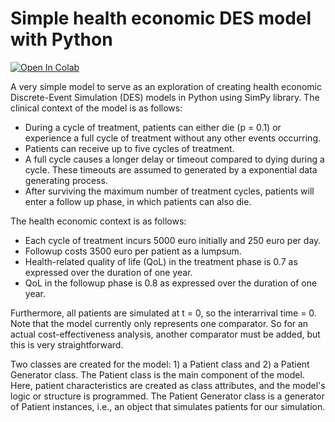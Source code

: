 # Simple health economic DES model with Python

[![Open In Colab](https://colab.research.google.com/assets/colab-badge.svg)](https://colab.research.google.com/github/mivandev/healthecon_des_simpy/blob/main/he_model_oo.ipynb)

A very simple model to serve as an exploration of creating health economic Discrete-Event Simulation (DES) models in Python using SimPy library. The clinical context of the model is as follows:
* During a cycle of treatment, patients can either die (p = 0.1) or experience a full cycle of treatment without any other events occurring.
* Patients can receive up to five cycles of treatment.
* A full cycle causes a longer delay or timeout compared to dying during a cycle. These timeouts are assumed to generated by a exponential data generating process.
* After surviving the maximum number of treatment cycles, patients will enter a follow up phase, in which patients can also die.

The health economic context is as follows:
* Each cycle of treatment incurs 5000 euro initially and 250 euro per day.
* Followup costs 3500 euro per patient as a lumpsum.
* Health-related quality of life (QoL) in the treatment phase is 0.7 as expressed over the duration of one year.
* QoL in the followup phase is 0.8 as expressed over the duration of one year.

Furthermore, all patients are simulated at t = 0, so the interarrival time = 0. Note that the model currently only represents one comparator. So for an actual cost-effectiveness analysis, another comparator must be added, but this is very straightforward.

Two classes are created for the model: 1) a Patient class and 2) a Patient Generator class. The Patient class is the main component of the model. Here, patient characteristics are created as class attributes, and the model's logic or structure is programmed. The Patient Generator class is a generator of Patient instances, i.e., an object that simulates patients for our simulation.
